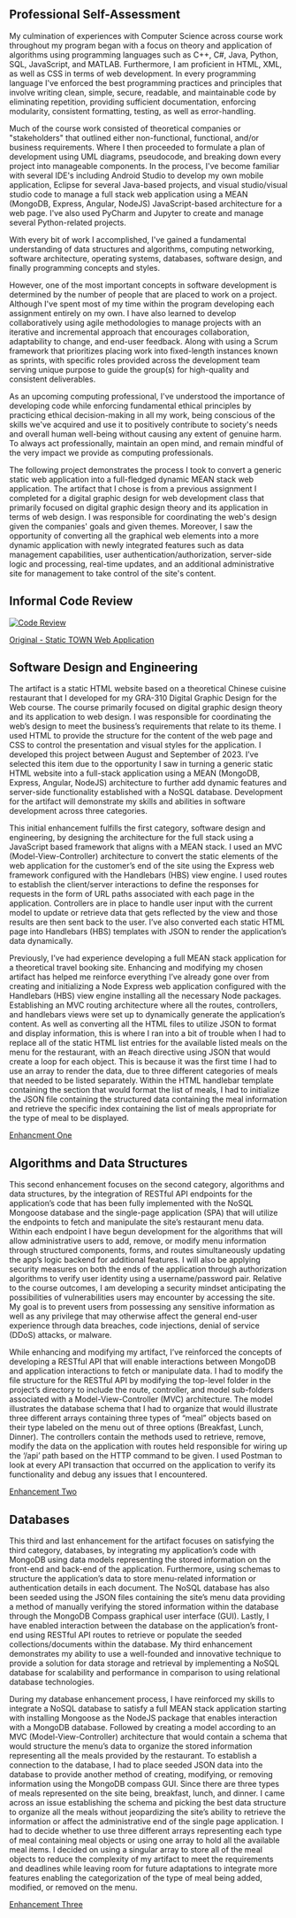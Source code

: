 


## Professional Self-Assessment

My culmination of experiences with Computer Science across course work throughout my program began with a focus on theory and application of algorithms using programming languages such as C++, C#, Java, Python, SQL, JavaScript, and MATLAB. Furthermore, I am proficient in HTML, XML, as well as CSS in terms of web development. In every programming language I've enforced the best programming practices and principles that involve writing clean, simple, secure, readable, and maintainable code by eliminating repetition, providing sufficient documentation, enforcing modularity, consistent formatting, testing, as well as error-handling.

Much of the course work consisted of theoretical companies or "stakeholders" that outlined either non-functional, functional, and/or business requirements. Where I then proceeded to formulate a plan of development using UML diagrams, pseudocode, and breaking down every project into manageable components. In the process, I've become familiar with several IDE's including Android Studio to develop my own mobile application, Eclipse for several Java-based projects, and visual studio/visual studio code to manage a full stack web application using a MEAN (MongoDB, Express, Angular, NodeJS) JavaScript-based architecture for a web page. I've also used PyCharm and Jupyter to create and manage several Python-related projects.

With every bit of work I accomplished, I've gained a fundamental understanding of data structures and algorithms, computing networking, software architecture, operating systems, databases, software design, and finally programming concepts and styles.

However, one of the most important concepts in software development is determined by the number of people that are placed to work on a project. Although I've spent most of my time within the program developing each assignment entirely on my own. I have also learned to develop collaboratively using agile methodologies to manage projects with an iterative and incremental approach that encourages collaboration, adaptability to change, and end-user feedback. Along with using a Scrum framework that prioritizes placing work into fixed-length instances known as sprints, with specific roles provided across the development team serving unique purpose to guide the group(s) for high-quality and consistent deliverables.

As an upcoming computing professional, I've understood the importance of developing code while enforcing fundamental ethical principles by practicing ethical decision-making in all my work, being conscious of the skills we've acquired and use it to positively contribute to society's needs and overall human well-being without causing any extent of genuine harm. To always act professionally, maintain an open mind, and remain mindful of the very impact we provide as computing professionals.

The following project demonstrates the process I took to convert a generic static web application into a full-fledged dynamic MEAN stack web application. The artifact that I chose is from a previous assignment I completed for a digital graphic design for web development class that primarily focused on digital graphic design theory and its application in terms of web design. I was responsible for coordinating the web's design given the companies' goals and given themes. Moreover, I saw the opportunity of converting all the graphical web elements into a more dynamic application with newly integrated features such as data management capabilities, user authentication/authorization, server-side logic and processing, real-time updates, and an additional administrative site for management to take control of the site's content.

## Informal Code Review

[![Code Review](https://img.youtube.com/vi/aK7VsOVzeOM/maxresdefault.jpg)](https://youtu.be/aK7VsOVzeOM)

[Original - Static TOWN Web Application](https://github.com/KevinJCa/CS-499/tree/main/town-app)

## Software Design and Engineering

  The artifact is a static HTML website based on a theoretical Chinese cuisine restaurant that I developed for my GRA-310 Digital Graphic Design for the Web course. The course primarily focused on digital graphic design theory and its application to web design. I was responsible for coordinating the web’s design to meet the business’s requirements that relate to its theme. I used HTML to provide the structure for the content of the web page and CSS to control the presentation and visual styles for the application. I developed this project between August and September of 2023. I’ve selected this item due to the opportunity I saw in turning a generic static HTML website into a full-stack application using a MEAN (MongoDB, Express, Angular, NodeJS) architecture to further add dynamic features and server-side functionality established with a NoSQL database. Development for the artifact will demonstrate my skills and abilities in software development across three categories.
  
This initial enhancement fulfills the first category, software design and engineering, by designing the architecture for the full stack using a JavaScript based framework that aligns with a MEAN stack. I used an MVC (Model-View-Controller) architecture to convert the static elements of the web application for the customer’s end of the site using the Express web framework configured with the Handlebars (HBS) view engine. I used routes to establish the client/server interactions to define the responses for requests in the form of URL paths associated with each page in the application. Controllers are in place to handle user input with the current model to update or retrieve data that gets reflected by the view and those results are then sent back to the user. I’ve also converted each static HTML page into Handlebars (HBS) templates with JSON to render the application’s data dynamically.
  
  Previously, I’ve had experience developing a full MEAN stack application for a theoretical travel booking site. Enhancing and modifying my chosen artifact has helped me reinforce everything I’ve already gone over from creating and initializing a Node Express web application configured with the Handlebars (HBS) view engine installing all the necessary Node packages. Establishing an MVC routing architecture where all the routes, controllers, and handlebars views were set up to dynamically generate the application’s content. As well as converting all the HTML files to utilize JSON to format and display information, this is where I ran into a bit of trouble when I had to replace all of the static HTML list entries for the available listed meals on the menu for the restaurant, with an #each directive using JSON that would create a loop for each object. This is because it was the first time I had to use an array to render the data, due to three different categories of meals that needed to be listed separately. Within the HTML handlebar template containing the section that would format the list of meals, I had to initialize the JSON file containing the structured data containing the meal information and retrieve the specific index containing the list of meals appropriate for the type of meal to be displayed. 

[Enhancment One](https://github.com/KevinJCa/CS-499/tree/EnhancementOneProgress/)

## Algorithms and Data Structures

This second enhancement focuses on the second category, algorithms and data structures, by the integration of RESTful API endpoints for the application’s code that has been fully implemented with the NoSQL Mongoose database and the single-page application (SPA) that will utilize the endpoints to fetch and manipulate the site’s restaurant menu data. Within each endpoint I have begun development for the algorithms that will allow administrative users to add, remove, or modify menu information through structured components, forms, and routes simultaneously updating the app’s logic backend for additional features. I will also be applying security measures on both the ends of the application through authorization algorithms to verify user identity using a username/password pair. Relative to the course outcomes, I am developing a security mindset anticipating the possibilities of vulnerabilities users may encounter by accessing the site. My goal is to prevent users from possessing any sensitive information as well as any privilege that may otherwise affect the general end-user experience through data breaches, code injections, denial of service (DDoS) attacks, or malware.
	
While enhancing and modifying my artifact, I’ve reinforced the concepts of developing a RESTful API that will enable interactions between MongoDB and application interactions to fetch or manipulate data. I had to modify the file structure for the RESTful API by modifying the top-level folder in the project’s directory to include the route, controller, and model sub-folders associated with a Model-View-Controller (MVC) architecture. The model illustrates the database schema that I had to organize that would illustrate three different arrays containing three types of “meal” objects based on their type labeled on the menu out of three options (Breakfast, Lunch, Dinner). The controllers contain the methods used to retrieve, remove, modify the data on the application with routes held responsible for wiring up the ‘/api’ path based on the HTTP command to be given. I used Postman to look at every API transaction that occurred on the application to verify its functionality and debug any issues that I encountered. 

[Enhancement Two](https://github.com/KevinJCa/CS-499/tree/EnhancementOneProgress/)

## Databases

This third and last enhancement for the artifact focuses on satisfying the third category, databases, by integrating my application’s code with MongoDB using data models representing the stored information on the front-end and back-end of the application. Furthermore, using schemas to structure the application’s data to store menu-related information or authentication details in each document.  The NoSQL database has also been seeded using the JSON files containing the site’s menu data providing a method of manually verifying the stored information within the database through the MongoDB Compass graphical user interface (GUI). Lastly, I have enabled interaction between the database on the application’s front-end using RESTful API routes to retrieve or populate the seeded collections/documents within the database. My third enhancement demonstrates my ability to use a well-founded and innovative technique to provide a solution for data storage and retrieval by implementing a NoSQL database for scalability and performance in comparison to using relational database technologies.
	
During my database enhancement process, I have reinforced my skills to integrate a NoSQL database to satisfy a full MEAN stack application starting with installing Mongoose as the NodeJS package that enables interaction with a MongoDB database. Followed by creating a model according to an MVC (Model-View-Controller) architecture that would contain a schema that would structure the menu’s data to organize the stored information representing all the meals provided by the restaurant. To establish a connection to the database, I had to place seeded JSON data into the database to provide another method of creating, modifying, or removing information using the MongoDB compass GUI. Since there are three types of meals represented on the site being, breakfast, lunch, and dinner. I came across an issue establishing the schema and picking the best data structure to organize all the meals without jeopardizing the site’s ability to retrieve the information or affect the administrative end of the single page application. I had to decide whether to use three different arrays representing each type of meal containing meal objects or using one array to hold all the available meal items. I decided on using a singular array to store all of the meal objects to reduce the complexity of my artifact to meet the requirements and deadlines while leaving room for future adaptations to integrate more features enabling the categorization of the type of meal being added, modified, or removed on the menu. 

[Enhancement Three](https://github.com/KevinJCa/CS-499/tree/EnhancementThreeProgress/)
